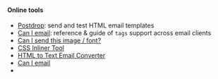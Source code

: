 #### Online tools
* [Postdrop](https://app.postdrop.io/): send and test HTML email templates
* [Can I email](https://www.caniemail.com/): reference & guide of `tags` support across email clients
* [Can I send this image / font?](https://parcel.io/tools/cors-check)
* [CSS Inliner Tool](https://templates.mailchimp.com/resources/inline-css/)
* [HTML to Text Email Converter](https://templates.mailchimp.com/resources/html-to-text/)
* [Can I email](https://www.caniemail.com/)
* 

